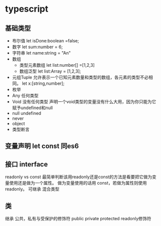 # typescript


## 基础类型
* 布尔值  let isDone:boolean =false;
* 数字 let sum:number = 6;
* 字符串 let name:string = "An"
* 数组 
  * 类型元素数组 let list:number[] =[1,2,3]
  * 数组泛型  let list:Array<number> = [1,2,3];
* 元组Tuple 允许表示一个已知元素数量和类型的数组，各元素的类型不必相同。
  let x:[string,number];
* 枚举 
* Any 任何类型
* Void 没有任何类型 声明一个void类型的变量没有什么大用，因为你只能为它赋予undefined和null
* null undefined
* never 
* object    
* 类型断言

## 变量声明 let const 同es6

## 接口 interface
readonly vs const
最简单判断该用readonly还是const的方法是看要把它做为变量使用还是做为一个属性。 做为变量使用的话用 const，若做为属性则使用readonly。
可继承 混合类型

## 类
继承 
公共，私有与受保护的修饰符 public private protected
readonly修饰符


